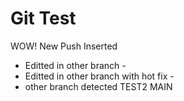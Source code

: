 # Git Test
WOW! New Push Inserted

- Editted in other branch -
- Editted in other branch with hot fix -
- other branch detected
TEST2
MAIN
